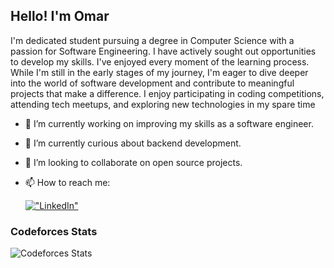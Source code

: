 ## Hello! I'm Omar 
I'm dedicated student pursuing a degree in Computer Science with a passion for Software Engineering. I have actively sought out opportunities to develop my skills. I've enjoyed every moment of the learning process. While I'm still in the early stages of my journey, I'm eager to dive deeper into the world of software development and contribute to meaningful projects that make a difference. I enjoy participating in coding competitions, attending tech meetups, and exploring new technologies in my spare time


- 🔭 I’m currently working on improving my skills as a software engineer.
- 🌱 I’m currently curious about backend development.
- 👯 I’m looking to collaborate on open source projects.
- 📫 How to reach me:

  [!["LinkedIn"](https://img.shields.io/badge/LinkedIn-blue?style=flat&logo=linkedin&labelColor=blue)](https://www.linkedin.com/in/omarr-samirr/)


### Codeforces Stats
![Codeforces Stats](https://codeforces-readme-stats.vercel.app/api/card?username=3uumrr)
